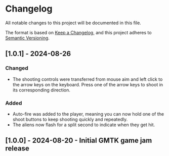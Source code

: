 # Changelog

All notable changes to this project will be documented in this file.

The format is based on [Keep a Changelog](https://keepachangelog.com/en/1.1.0/), and this project adheres to [Semantic Versioning](https://semver.org/spec/v2.0.0.html).

## [1.0.1] - 2024-08-26

### Changed

- The shooting controls were transferred from mouse aim and left click to the arrow keys on the keyboard. Press one of the arrow keys to shoot in its corresponding direction.

### Added

- Auto-fire was added to the player, meaning you can now hold one of the shoot buttons to keep shooting quickly and repeatedly.
- The aliens now flash for a split second to indicate when they get hit.

## [1.0.0] - 2024-08-20 - Initial GMTK game jam release